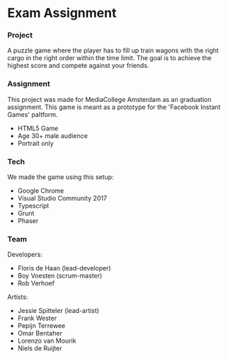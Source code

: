 # Exam Assignment

### Project
A puzzle game where the player has to fill up train wagons with the right cargo in the right order within the time limit. The goal is to achieve the highest score and compete against your friends.

### Assignment
This project was made for MediaCollege Amsterdam as an graduation assignment. This game is meant as a prototype for the 'Facebook Instant Games' paltform.
  - HTML5 Game
  - Age 30+ male audience
  - Portrait only

### Tech
We made the game using this setup:
  - Google Chrome
  - Visual Studio Community 2017
  - Typescript
  - Grunt
  - Phaser

### Team
Developers:
  - Floris de Haan (lead-developer)
  - Boy Voesten (scrum-master)
  - Rob Verhoef

Artists:
  - Jessie Spitteler (lead-artist)
  - Frank Wester
  - Pepijn Terrewee
  - Omar Bentaher
  - Lorenzo van Mourik
  - Niels de Ruijter
